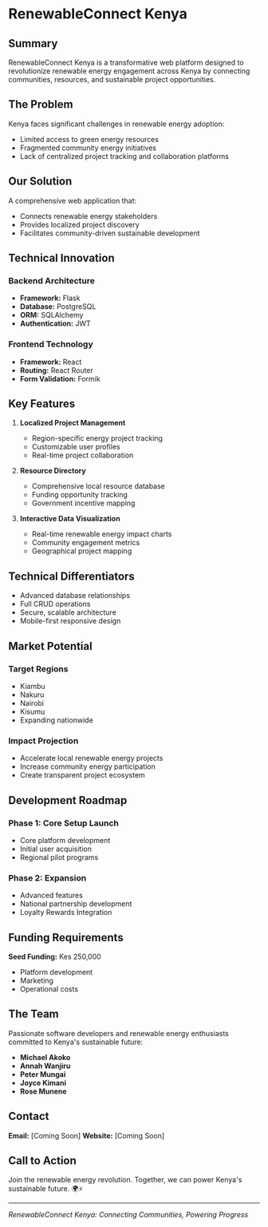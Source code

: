 # RenewableConnect Kenya

## Summary

RenewableConnect Kenya is a transformative web platform designed to revolutionize renewable energy engagement across Kenya by connecting communities, resources, and sustainable project opportunities.

## The Problem

Kenya faces significant challenges in renewable energy adoption:
- Limited access to green energy resources
- Fragmented community energy initiatives
- Lack of centralized project tracking and collaboration platforms

## Our Solution

A comprehensive web application that:
- Connects renewable energy stakeholders
- Provides localized project discovery
- Facilitates community-driven sustainable development

## Technical Innovation

### Backend Architecture
- **Framework:** Flask
- **Database:** PostgreSQL
- **ORM:** SQLAlchemy
- **Authentication:** JWT

### Frontend Technology
- **Framework:** React
- **Routing:** React Router
- **Form Validation:** Formik

## Key Features

1. **Localized Project Management**
   - Region-specific energy project tracking
   - Customizable user profiles
   - Real-time project collaboration

2. **Resource Directory**
   - Comprehensive local resource database
   - Funding opportunity tracking
   - Government incentive mapping

3. **Interactive Data Visualization**
   - Real-time renewable energy impact charts
   - Community engagement metrics
   - Geographical project mapping

## Technical Differentiators

- Advanced database relationships
- Full CRUD operations
- Secure, scalable architecture
- Mobile-first responsive design

## Market Potential

### Target Regions
- Kiambu
- Nakuru
- Nairobi
- Kisumu
- Expanding nationwide

### Impact Projection
- Accelerate local renewable energy projects
- Increase community energy participation
- Create transparent project ecosystem

## Development Roadmap

### Phase 1: Core Setup Launch
- Core platform development
- Initial user acquisition
- Regional pilot programs

### Phase 2: Expansion
- Advanced features
- National partnership development
- Loyalty Rewards Integration

## Funding Requirements

**Seed Funding:** Kes 250,000
- Platform development
- Marketing
- Operational costs

## The Team

Passionate software developers and renewable energy enthusiasts committed to Kenya's sustainable future:

- **Michael Akoko**
- **Annah Wanjiru**
- **Peter Mungai**
- **Joyce Kimani**
- **Rose Munene**

## Contact

**Email:** [Coming Soon]
**Website:** [Coming Soon]

## Call to Action

Join the renewable energy revolution. Together, we can power Kenya's sustainable future. 🌍⚡

---

*RenewableConnect Kenya: Connecting Communities, Powering Progress*